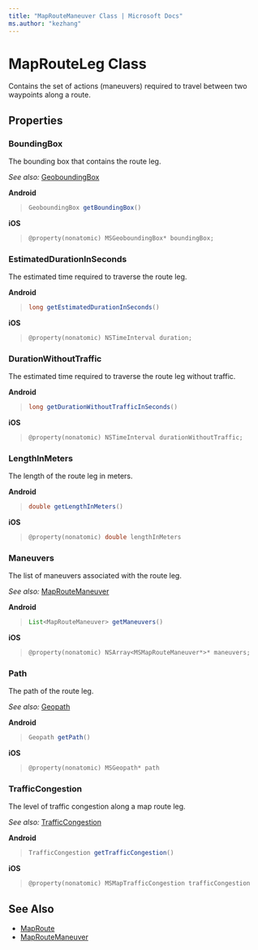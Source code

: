 ```yaml
---
title: "MapRouteManeuver Class | Microsoft Docs"
ms.author: "kezhang"
---
```


# MapRouteLeg Class

Contains the set of actions (maneuvers) required to travel between two waypoints along a route.

## Properties

### BoundingBox

The bounding box that contains the route leg.

_See also:_ [GeoboundingBox](../map-control-api/geoboundingbox-class.md)

**Android**

>```java
>GeoboundingBox getBoundingBox()
>```

**iOS**

>```objectivec
>@property(nonatomic) MSGeoboundingBox* boundingBox;
>```

### EstimatedDurationInSeconds

The estimated time required to traverse the route leg.

**Android**

>```java
>long getEstimatedDurationInSeconds()
>```

**iOS**

>```objectivec
>@property(nonatomic) NSTimeInterval duration;
>```

### DurationWithoutTraffic

The estimated time required to traverse the route leg without traffic.

**Android**

>```java
>long getDurationWithoutTrafficInSeconds()
>```

**iOS**

>```objectivec
>@property(nonatomic) NSTimeInterval durationWithoutTraffic;
>```

### LengthInMeters  

The length of the route leg in meters.

**Android**

>```java
>double getLengthInMeters()
>```

**iOS**

>```objectivec
>@property(nonatomic) double lengthInMeters
>```

### Maneuvers  

The list of maneuvers associated with the route leg.

_See also:_ [MapRouteManeuver](maproutemaneuver-class.md)

**Android**

>```java
>List<MapRouteManeuver> getManeuvers()
>```

**iOS**

>```objectivec
>@property(nonatomic) NSArray<MSMapRouteManeuver*>* maneuvers;
>```

### Path  

The path of the route leg.

_See also:_ [Geopath](../map-control-api/geopath-class.md)

**Android**

>```java
>Geopath getPath()
>```

**iOS**

>```objectivec
>@property(nonatomic) MSGeopath* path
>```

### TrafficCongestion  

The level of traffic congestion along a map route leg.

_See also:_ [TrafficCongestion](TrafficCongestion-enumeration.md)

**Android**

>```java
>TrafficCongestion getTrafficCongestion()
>```

**iOS**

>```objectivec
>@property(nonatomic) MSMapTrafficCongestion trafficCongestion
>```

## See Also

* [MapRoute](maproute-class.md)
* [MapRouteManeuver](maproutemaneuver-class.md)